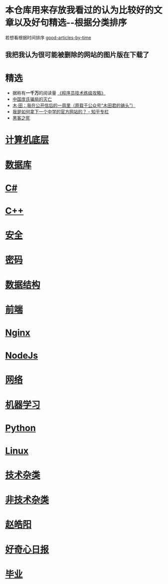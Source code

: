 # 本仓库用来存放我看过的认为比较好的文章以及好句精选--根据分类排序
若想看根据时间排序 [good-articles-by-time](https://github.com/zhang0peter/good-articles-by-time)
## 我把我认为很可能被删除的网站的图片版在下载了

# 精选
*   据称有**一千万**的阅读量 [《程序员技术练级攻略》](https://coolshell.cn/articles/4990.html)
*   [中国庞氏骗局的灭亡](http://www.kanshangjie.com/article/152047-1.html)
*   [木·田：我在公开信后的一周里（原载于公众号“木田君的镐头”）](https://sikaozhe1997.github.io/Xin-Yue/#/%E6%9C%A8%C2%B7%E7%94%B0%EF%BC%9A%E6%88%91%E5%9C%A8%E5%85%AC%E5%BC%80%E4%BF%A1%E5%90%8E%E7%9A%84%E4%B8%80%E5%91%A8%E9%87%8C.md)
*   [我是如何拿下一个中学的官方网站的？ - 知乎专栏](https://zhuanlan.zhihu.com/tsing)
*   [黑客之死](精选/黑客之死.pdf)



# [计算机底层](计算机底层.md) 
# [数据库](数据库.md)
# [C#](C#.md)
# [C++](C++)
# [安全](安全.md)
# [密码](密码.md)
# [数据结构](数据结构.md)
# [前端](前端.md)
# [Nginx](Nginx.md)
# [NodeJs](NodeJs.md)
# [网络](网络.md)
# [机器学习](机器学习.md)
# [Python](Python.md)
# [Linux](Linux.md)
# [技术杂类](技术杂类.md)
# [非技术杂类](非技术杂类.md)
# [赵皓阳](赵皓阳.md)
# [好奇心日报](好奇心日报.md)
# [毕业](毕业.md)